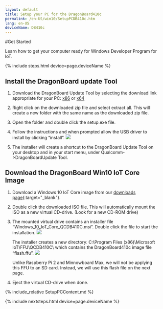 ```yaml
---
layout: default
title: Setup your PC for the DragonBoard410c
permalink: /en-US/win10/SetupPCDB410c.htm
lang: en-US
deviceName: DB410c
---
```


#Get Started

Learn how to get your computer ready for Windows Developer Program for IoT.

{% include steps.html device=page.deviceName %}



## Install the DragonBoard update Tool

1. Download the DragonBoard Update Tool by selecting the download link appropriate for your PC: [x86](https://developer.qualcomm.com/download/db410c/windows-10-iot-update-tool-dragonboard-410c-x86.zip) or [x64](https://developer.qualcomm.com/download/db410c/windows-10-iot-update-tool-dragonboard-410c-x64.zip)

2. Right click on the downloaded zip file and select extract all. This will create a new folder with the same name as the downloaded zip file.

3. Open the folder and double click the setup.exe file.

4. Follow the instructions and when prompted allow the USB driver to install by clicking “install”.
   <img class="image-border" src="{{site.baseurl}}/Resources/images/SetupDB410c/DB410c_UpdateTool_DriverInstall.png">

5. The installer will create a shortcut to the DragonBoard Update Tool on your desktop and in your start menu, under Qualcomm->DragonBoardUpdate Tool.



## Download the DragonBoard Win10 IoT Core Image

1. Download a Windows 10 IoT Core image from our [downloads page](http://ms-iot.github.io/content/en-US/Downloads.htm){:target="_blank"}.
 
2. Double click the downloaded ISO file. This will automatically mount the ISO as a new virtual CD-drive. 
(Look for a new CD-ROM drive)

3. The mounted virtual drive contains an installer file “Windows_10_IoT_Core_QCDB410C.msi”. Double click the file to start the installation. 
    <img class="image-border" src="{{site.baseurl}}/Resources/images/SetupDB410c/DB410c_WindowsInstaller.JPG">

    The installer creates a new directory: C:\Program Files (x86)\Microsoft IoT\FFU\QCDB410C\ which contains the DragonBoard410c image file “flash.ffu”.
    <img class="image-border" src="{{site.baseurl}}/Resources/images/SetupDB410c/DB410c_FlashFile_FFU.JPG">

    Unlike Raspberry Pi 2 and Minnowboard Max, we will not be applying this FFU to an SD card. Instead, we will use this flash file on the next page.

4. Eject the virtual CD-drive when done.



{% include_relative SetupPCContent.md %}

{% include nextsteps.html device=page.deviceName %}
